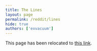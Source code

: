 ```yaml
---
title: The Lines
layout: page
permalink: /reddit/lines
hide: true
authors: ['exvacuum']
---
```

<html>
<head>
    <script type="text/javascript">
        window.location.replace("../reddit#lines");
    </script>
</head>
<body>
<p>This page has been relocated to <a href="../reddit#lines">this link</a>.</p>
</body>
</html>